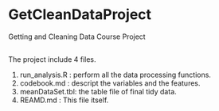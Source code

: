# GetCleanDataProject
Getting and Cleaning Data Course Project

##
The project include 4 files.       
1. run_analysis.R : perform all the data processing functions.
2. codebook.md    : descript the variables and the features.
3. meanDataSet.tbl: the table file of final tidy data.
4. REAMD.md       : This file itself.
